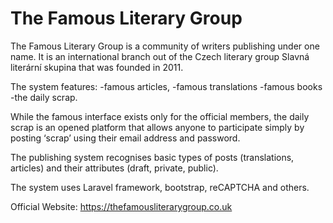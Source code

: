 # The Famous Literary Group 

The Famous Literary Group is a community of writers publishing under one name. It is an international branch out of the Czech literary group Slavná literární skupina that was founded in 2011.

The system features:
	-famous articles,
	-famous translations 
	-famous books  
	-the daily scrap. 

While the famous interface exists only for the official members, the daily scrap is an opened platform that allows anyone to participate simply by posting ‘scrap’ using their email address and password. 

The publishing system recognises basic types of posts (translations, articles) and their attributes (draft, private, public). 

The system uses Laravel framework, bootstrap, reCAPTCHA and others. 

Official Website: https://thefamousliterarygroup.co.uk
